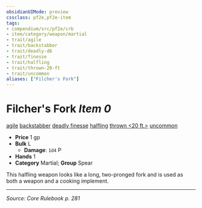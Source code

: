 ```yaml
---
obsidianUIMode: preview
cssclass: pf2e,pf2e-item
tags:
- compendium/src/pf2e/crb
- item/category/weapon/martial
- trait/agile
- trait/backstabber
- trait/deadly-d6
- trait/finesse
- trait/halfling
- trait/thrown-20-ft
- trait/uncommon
aliases: ["Filcher's Fork"]
---
```

# Filcher's Fork *Item 0*  
[agile](agile.md "Agile Weapon Trait")  [backstabber](backstabber.md "Backstabber Weapon Trait")  [deadly <d6>](rules/traits/deadly-d6.md "Deadly Weapon Trait")  [finesse](finesse.md "Finesse Weapon Trait")  [halfling](halfling.md "Halfling Ancestry & Heritage Trait")  [thrown <20 ft.>](rules/traits/thrown-20-ft.md "Thrown Weapon Trait")  [uncommon](uncommon.md "Uncommon Rarity Trait")  

- **Price** 1 gp
- **Bulk** L
  - **Damage**: `1d4` P
- **Hands** 1
- **Category** Martial; **Group** Spear 

This halfling weapon looks like a long, two-pronged fork and is used as both a weapon and a cooking implement.


---
*Source: Core Rulebook p. 281*